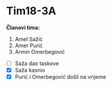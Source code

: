 # Tim18-3A
**Članovi tima:**
  1. Amel Sažić
  2. Amer Purić
  3. Armin Omerbegović
  - [ ] Saža dao taskove
  - [x] Saža kasnio
  - [x] Purić i Omerbegović došli na vrijeme
